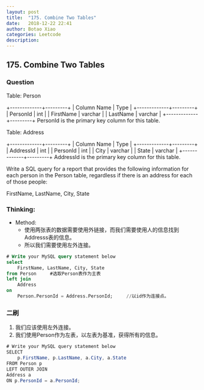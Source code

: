 ```yaml
---
layout: post
title:  "175. Combine Two Tables"
date:   2018-12-22 22:41
author: Botao Xiao
categories: Leetcode
description:
---
```

## 175. Combine Two Tables

### Question
Table: Person

+-------------+---------+
| Column Name | Type    |
+-------------+---------+
| PersonId    | int     |
| FirstName   | varchar |
| LastName    | varchar |
+-------------+---------+
PersonId is the primary key column for this table.

Table: Address

+-------------+---------+
| Column Name | Type    |
+-------------+---------+
| AddressId   | int     |
| PersonId    | int     |
| City        | varchar |
| State       | varchar |
+-------------+---------+
AddressId is the primary key column for this table.

Write a SQL query for a report that provides the following information for each person in the Person table, regardless if there is an address for each of those people:

FirstName, LastName, City, State

### Thinking:
* Method:
	* 使用两张表的数据需要使用外链接，而我们需要使用人的信息找到Addresss表的信息。
	* 所以我们需要使用左外连接。

```SQL
# Write your MySQL query statement below
select
    FirstName, LastName, City, State
from Person		#选取Person表作为主表
left join
    Address
on
    Person.PersonId = Address.PersonId;		//以id作为连接点。
```

### 二刷
1. 我们应该使用左外连接。
2. 我们使用Person作为左表，以左表为基准，获得所有的信息。
```Java
# Write your MySQL query statement below
SELECT
    p.FirstName, p.LastName, a.City, a.State
FROM Person p
LEFT OUTER JOIN
Address a
ON p.PersonId = a.PersonId;
```
